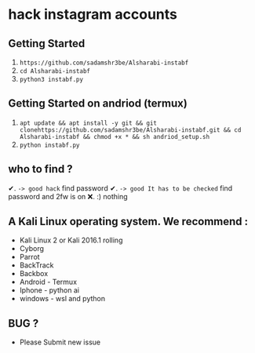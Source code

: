 # hack instagram accounts
## Getting Started
1. ```https://github.com/sadamshr3be/Alsharabi-instabf```
2. ```cd Alsharabi-instabf```
3. ```python3 instabf.py```

## Getting Started on andriod (termux)
1. ```apt update && apt install -y git && git clonehttps://github.com/sadamshr3be/Alsharabi-instabf.git && cd Alsharabi-instabf && chmod +x * && sh andriod_setup.sh```
2. ```python instabf.py```

## who to find ?
✔. ```-> good hack``` find password
✔. ```-> good It has to be checked``` find password and 2fw is on
❌. :) nothing 

## A Kali Linux operating system. We recommend :
- Kali Linux 2 or Kali 2016.1 rolling 
- Cyborg
- Parrot 
- BackTrack 
- Backbox  
- Android - Termux
- Iphone - python ai 
- windows - wsl and python
## BUG ? 
- Please Submit new issue 


